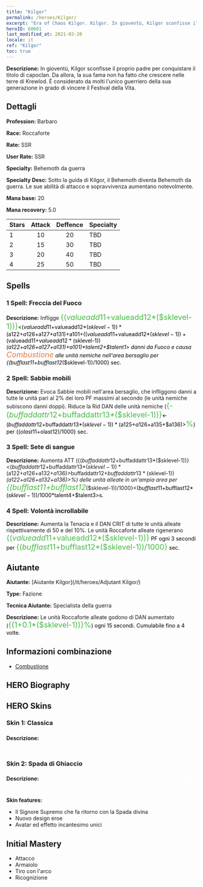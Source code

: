 ```yaml
---
title: "Kilgor"
permalink: /heroes/Kilgor/
excerpt: "Era of Chaos Kilgor. Kilgor. In gioventù, Kilgor sconfisse il proprio padre per conquistare il titolo di capoclan. Da allora, la sua fama non ha fatto che crescere nelle terre di Krewlod. È considerato da molti l'unico guerriero della sua generazione in grado di vincere il Festival della Vita."
heroID: 60601
last_modified_at: 2021-03-28
locale: it
ref: "Kilgor"
toc: true
---
```

 **Descrizione:** In gioventù, Kilgor sconfisse il proprio padre per conquistare il titolo di capoclan. Da allora, la sua fama non ha fatto che crescere nelle terre di Krewlod. È considerato da molti l'unico guerriero della sua generazione in grado di vincere il Festival della Vita.
## Dettagli
 **Profession:** Barbaro

 **Race:** Roccaforte

 **Rate:** SSR

 **User Rate:** SSR

 **Specialty:** Behemoth da guerra

 **Specialty Desc:** Sotto la guida di Kilgor, il Behemoth diventa Behemoth da guerra. Le sue abilità di attacco e sopravvivenza aumentano notevolmente.

 **Mana base:** 20

 **Mana recovery:** 5.0


  | Stars   |     Attack     |    Deffence    |      Specialty     |
  |---------|:---------------:|:---------------:|--------------------|
  |    1    | 10 | 20 | TBD |
  |    2    | 15 | 30 | TBD |
  |    3    | 20 | 40 | TBD |
  |    4    | 25 | 50 | TBD |

## Spells
### 1 Spell: Freccia del Fuoco
 **Descrizione:** Infligge <span style="color: #48b946;font-size:20px">{($valueadd11+$valueadd12*($sklevel-1))}</span><span style="color: black"><($valueadd11+$valueadd12*($sklevel-1))*($a122+$a126+$a127+$a131)+$a101+(($valueadd11+$valueadd12*($sklevel-1))+($valueadd11+$valueadd12*($sklevel-1))*($a122+$a126+$a127+$a131)+$a101)*$talent2+$talent1> danni da Fuoco e causa <span style="color: #e07c44;font-size:20px">Combustione</span><span style="color: black"> alle unità nemiche nell'area bersaglio per {($bufflast11+$bufflast12*($sklevel-1))/1000} sec.

### 2 Spell: Sabbie mobili
 **Descrizione:** Evoca Sabbie mobili nell'area bersaglio, che infliggono danni a tutte le unità pari al 2% dei loro PF massimi al secondo (le unità nemiche subiscono danni doppi). Riduce la Rid DAN delle unità nemiche (<span style="color: #48b946;font-size:20px">{-($buffaddattr12+$buffaddattr13*($sklevel-1))}</span><span style="color: black"><-($buffaddattr12+$buffaddattr13*($sklevel-1))*($a125+$a126+$a135+$a136)><span style="color: #48b946;font-size:20px">%</span><span style="color: black">) per {($olast11+$olast12)/1000} sec.

### 3 Spell: Sete di sangue
 **Descrizione:** Aumenta ATT ({($buffaddattr12+$buffaddattr13*($sklevel-1))}<($buffaddattr12+$buffaddattr13*($sklevel-1))*($a122+$a126+$a132+$a136)>%) e assorbimento ({($buffaddattr22+$buffaddattr23*($sklevel-1))}<($buffaddattr12+$buffaddattr13*($sklevel-1))*($a122+$a126+$a132+$a136)>%) delle unità alleate in un'ampia area per <span style="color: #48b946;font-size:20px">{($bufflast11+$bufflast12*($sklevel-1))/1000}</span><span style="color: black"><($bufflast11+$bufflast12*($sklevel-1))/1000*$talent4+$talent3>s.

### 4 Spell: Volontà incrollabile
 **Descrizione:** Aumenta la Tenacia e il DAN CRIT di tutte le unità alleate rispettivamente di 50 e del 10%. Le unità Roccaforte alleate rigenerano <span style="color: #48b946;font-size:20px">{($valueadd11+$valueadd12*($sklevel-1))}</span><span style="color: black"> PF ogni 3 secondi per <span style="color: #48b946;font-size:20px">{($bufflast11+$bufflast12*($sklevel-1))/1000}</span><span style="color: black"> sec.


## Aiutante

 **Aiutante:**  [Aiutante Kilgor](/it/heroes/Adjutant Kilgor/) 

 **Type:**  Fazione 

 **Tecnica Aiutante:**  Specialista della guerra 

 **Descrizione:** Le unità Roccaforte alleate godono di DAN aumentato (<span style="color: #48b946;font-size:20px">{(1+0.1*($sklevel-1))}%</span><span style="color: black">) ogni 15 secondi. Cumulabile fino a 4 volte.

## Informazioni combinazione

* [Combustione](/it/combination/Combustione/) 

## HERO Biography

## HERO Skins
### Skin 1: **Classica**

 **Descrizione:** <span style="color: #ffffff;font-size:20px">Sotto il mio dominio, Krewlod tornerà al suo splendore originale! </span>


### Skin 2: **Spada di Ghiaccio**

 **Descrizione:** <span style="color: #ffffff;font-size:20px">Grazie a questo manufatto, io, Kilgor, unirò l'Erathia sotto il mio potere!</span>

 **Skin features:** 

   - Il Signore Supremo che fa ritorno con la Spada divina
   - Nuovo design eroe
   - Avatar ed effetto incantesimo unici


## Initial Mastery
   - Attacco
   - Armaiolo
   - Tiro con l'arco
   - Ricognizione
